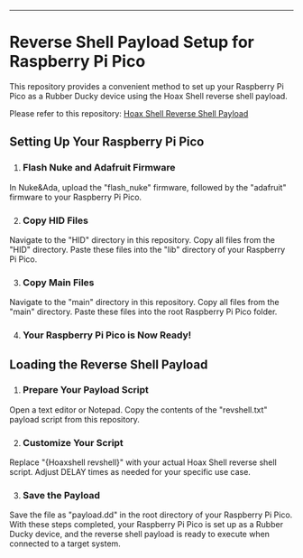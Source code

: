 ----------------------------------
[Hoaxshell]: https://github.com/t3l3machus/hoaxshell
# Reverse Shell Payload Setup for Raspberry Pi Pico
This repository provides a convenient method to set up your Raspberry Pi Pico as a Rubber Ducky device using the Hoax Shell reverse shell payload.

Please refer to this repository: [Hoax Shell Reverse Shell Payload][Hoaxshell]



## Setting Up Your Raspberry Pi Pico
1. ### Flash Nuke and Adafruit Firmware

In Nuke&Ada, upload the "flash_nuke" firmware, followed by the "adafruit" firmware to your Raspberry Pi Pico.

2. ### Copy HID Files

Navigate to the "HID" directory in this repository.
Copy all files from the "HID" directory.
Paste these files into the "lib" directory of your Raspberry Pi Pico.

3. ### Copy Main Files

Navigate to the "main" directory in this repository.
Copy all files from the "main" directory.
Paste these files into the root Raspberry Pi Pico folder.

4. ### Your Raspberry Pi Pico is Now Ready!

## Loading the Reverse Shell Payload
1. ### Prepare Your Payload Script

Open a text editor or Notepad.
Copy the contents of the "revshell.txt" payload script from this repository.

2. ### Customize Your Script

Replace "{Hoaxshell revshell}" with your actual Hoax Shell reverse shell script.
Adjust DELAY times as needed for your specific use case.

3. ### Save the Payload

Save the file as "payload.dd" in the root directory of your Raspberry Pi Pico.
With these steps completed, your Raspberry Pi Pico is set up as a Rubber Ducky device, and the reverse shell payload is ready to execute when connected to a target system.
